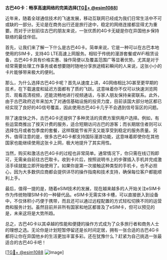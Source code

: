 **古巴4G卡：畅享高速网络的完美选择[[TG💪+ @esim1088](https://t.me/s/esim1088)]**

近年来，随着全球通信技术的飞速发展，移动互联网已经成为我们日常生活中不可或缺的一部分。无论是在商务出行还是旅行途中，稳定的网络连接都显得尤为重要。而对于计划前往古巴的朋友来说，一张优质的4G卡无疑是你在异国他乡保持联络的最佳伴侣。

首先，让我们来了解一下什么是古巴4G卡。简单来说，它是一种可以在古巴本地使用的SIM卡，支持4G LTE高速上网服务。相较于传统的漫游套餐或WiFi租赁设备，古巴4G卡具有价格实惠、操作简便以及覆盖范围广等显著优势。尤其是对于经常需要处理工作事务或者想要随时随地分享旅途精彩瞬间的人来说，这张小小的卡片能够带来极大的便利。

那么，为什么选择古巴4G卡呢？首先从速度上讲，4G网络相比3G甚至更早期的技术，在下载速度和延迟方面都有了质的飞跃。这意味着你不仅可以快速浏览网页、观看高清视频，还能流畅地进行视频通话，与家人朋友保持亲密联系。此外，由于古巴政府近年来加大了对通信基础设施的投资力度，目前该国大部分地区都已经实现了良好的4G信号覆盖，因此使用古巴4G卡几乎不会遇到信号盲区的问题。

除了速度快之外，古巴4G卡还提供了多种灵活的资费方案供用户选择。例如，有些运营商推出了按天计费的服务，适合短期访问古巴的游客；而长期居住者则可以选择包月或者包季度的套餐，这样既能节省开支又能享受到稳定的服务质量。另外，值得注意的是，很多古巴4G卡都支持国际漫游功能，这意味着即使你在其他国家也能继续使用这张卡上网，极大地提升了其实用性。

当然，购买和激活古巴4G卡的过程也非常简单。通常情况下，你只需在线订购即可，无需亲自前往古巴取卡。收到卡片后，按照说明书上的步骤插入手机并完成激活手续就能立即开始使用了。如果你是第一次接触这种类型的手机卡，也不必担心，因为大多数供应商都会提供详尽的操作指南和技术支持，确保每位客户都能顺利上手。

最后，值得一提的是，随着eSIM技术的发展，现在越来越多的人开始关注eSIM卡作为传统物理SIM卡的一种替代品。eSIM卡无需实体卡槽，可以直接嵌入到设备中，不仅体积小巧便于携带，而且还可以通过远程配置的方式轻松切换不同的运营商和服务计划。虽然目前并非所有国家和地区都普及了eSIM卡，但可以预见的是，未来这将是大势所趋。

总之，古巴4G卡以其卓越的性能和便捷的操作方式成为了众多旅行者和商务人士的理想之选。无论你是计划短暂停留还是长时间定居，拥有一张合适的古巴4G卡都将让你在异国他乡的生活更加丰富多彩。还在犹豫什么？赶紧为自己挑选一张最适合的古巴4G卡吧！

[[TG💪+ @esim1088](https://t.me/s/esim1088) ![Image](https://i.postimg.cc/4NQfJmqS/Snipaste-2025-05-13-00-14-12.png)]